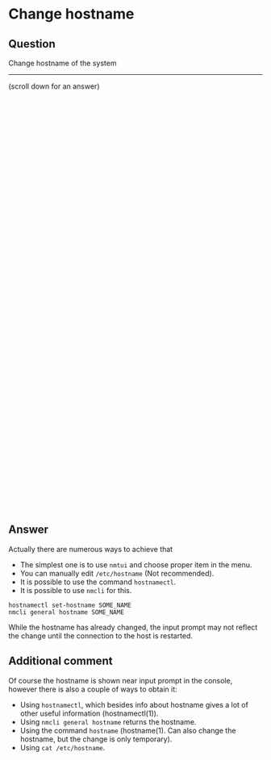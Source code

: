 # Change hostname

## Question
Change hostname of the system

***
(scroll down for an answer)

<br/><br/><br/><br/><br/><br/><br/><br/><br/><br/><br/><br/><br/><br/><br/><br/><br/><br/><br/><br/><br/><br/><br/><br/>
<br/><br/><br/><br/><br/><br/><br/><br/><br/><br/><br/><br/><br/><br/><br/><br/><br/><br/><br/><br/><br/><br/><br/><br/>

## Answer
Actually there are numerous ways to achieve that
* The simplest one is to use `nmtui` and choose proper item in the menu.
* You can manually edit `/etc/hostname` (Not recommended).
* It is possible to use the command `hostnamectl`.
* It is possible to use `nmcli` for this.

```
hostnamectl set-hostname SOME_NAME
nmcli general hostname SOME_NAME
```

While the hostname has already changed, the input prompt may not reflect the change until the connection to the host is restarted.

## Additional comment
Of course the hostname is shown near input prompt in the console, however there is also a couple of ways to obtain it: 
* Using `hostnamectl`, which besides info about hostname gives a lot of other useful information (hostnamectl(1)).
* Using `nmcli general hostname` returns the hostname.
* Using the command `hostname` (hostname(1). Can also change the hostname, but the change is only temporary).
* Using `cat /etc/hostname`.
